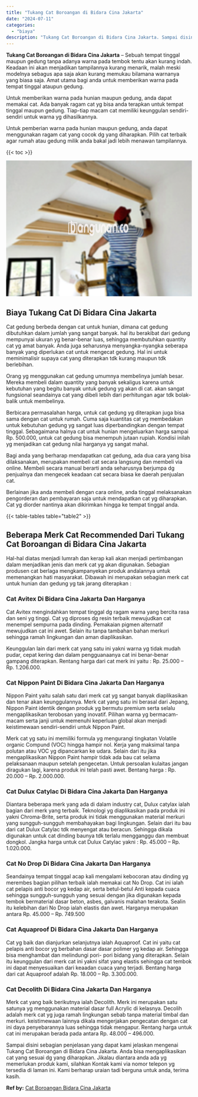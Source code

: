 ```yaml
---
title: "Tukang Cat Boroangan di Bidara Cina Jakarta"
date: "2024-07-11"
categories: 
  - "biaya"
description: "Tukang Cat Boroangan di Bidara Cina Jakarta. Sampai disini sebagian penjelasan yang dapat kami jelaskan mengenai Tukang Cat Boroangan di Bidara Cina Jakarta...."
---
```


**Tukang Cat Boroangan di Bidara Cina Jakarta** – Sebuah tempat tinggal maupun gedung tanpa adanya warna pada tembok tentu akan kurang indah. Keadaan ini akan menjadikan tampilannya kurang menarik, malah meski modelnya sebagus apa saja akan kurang memukau bilamana warnanya yang biasa saja. Amat utama bagi anda untuk memberikan warna pada tempat tinggal ataupun gedung.

Untuk memberikan warna pada hunian maupun gedung, anda dapat memakai cat. Ada banyak ragam cat yg bisa anda terapkan untuk tempat tinggal maupun gedung. Tiap-tiap macam cat memiliki keunggulan sendiri-sendiri untuk warna yg dihasilkannya.

Untuk pemberian warna pada hunian maupun gedung, anda dapat menggunakan ragam cat yang cocok dg yang diharapkan. Pilih cat terbaik agar rumah atau gedung milik anda bakal jadi lebih menawan tampilannya.

{{< toc >}}

![Tukang Cat Boroangan di Bidara Cina Jakarta](/images/jasa-cat-murah38.png)

## Biaya Tukang Cat Di Bidara Cina Jakarta

Cat gedung berbeda dengan cat untuk hunian, dimana cat gedung dibutuhkan dalam jumlah yang sangat banyak. hal itu berakibat dari gedung mempunyai ukuran yg benar-benar luas, sehingga membutuhkan quantity cat yg amat banyak. Anda juga seharusnya menyangka-nyangka seberapa banyak yang diperlukan cat untuk mengecat gedung. Hal ini untuk meminimalisir supaya cat yang diterapkan tdk kurang maupun tdk berlebihan.

Orang yg menggunakan cat gedung umumnya membelinya jumlah besar. Mereka membeli dalam quantity yang banyak sekaligus karena untuk kebutuhan yang begitu banyak untuk gedung yg akan di cat. akan sangat fungsional seandainya cat yang dibeli lebih dari perhitungan agar tdk bolak-balik untuk membelinya.

Berbicara permasalahan harga, untuk cat gedung yg diterapkan juga bisa sama dengan cat untuk rumah. Cuma saja kuantitas cat yg membedakan untuk kebutuhan gedung yg sangat luas diperbandingkan dengan tempat tinggal. Sebagaimana halnya cat untuk hunian mengeluarkan harga sampai Rp. 500.000, untuk cat gedung bisa menempuh jutaan rupiah. Kondisi inilah yg menjadikan cat gedung nilai harganya yg sangat mahal.

Bagi anda yang berharap mendapatkan cat gedung, ada dua cara yang bisa dilaksanakan, merupakan membeli cat secara langsung dan membeli via online. Membeli secara manual berarti anda seharusnya berjumpa dg penjualnya dan mengecek keadaan cat secara biasa ke daerah penjualan cat.

Berlainan jika anda membeli dengan cara online, anda tinggal melaksanakan pengorderan dan pembayaran saja untuk mendapatkan cat yg diharapkan. Cat yg diorder nantinya akan dikirimkan hingga ke tempat tinggal anda.

{{< table-tables table="table2" >}}

## Beberapa Merk Cat Recommended Dari Tukang Cat Boroangan di Bidara Cina Jakarta

Hal-hal diatas menjadi lumrah dan kerap kali akan menjadi pertimbangan dalam menjadikan jenis dan merk cat yg akan digunakan. Sebagian produsen cat berlaga mengkampanyekan produk andalannya untuk memenangkan hati masyarakat. Dibawah ini merupakan sebagian merk cat untuk hunian dan gedung yg tak jarang diterapkan :

### Cat Avitex Di Bidara Cina Jakarta Dan Harganya

Cat Avitex mengindahkan tempat tinggal dg ragam warna yang bercita rasa dan seni yg tinggi. Cat yg diproses dg resin terbaik mewujudkan cat menempel sempurna pada dinding. Pemakaian pigmen alternatif mewujudkan cat ini awet. Selain itu tanpa tambahan bahan merkuri sehingga ramah lingkungan dan aman diaplikasikan.

Keunggulan lain dari merk cat yang satu ini yakni warna yg tidak mudah pudar, cepat kering dan dalam pengguanaanya cat ini benar-benar gampang diterapkan. Rentang harga dari cat merk ini yaitu : Rp. 25.000 – Rp. 1.206.000.

### Cat Nippon Paint Di Bidara Cina Jakarta Dan Harganya

Nippon Paint yaitu salah satu dari merk cat yg sangat banyak diaplikasikan dan tenar akan keunggulannya. Merk cat yang satu ini berasal dari Jepang, Nippon Paint identik dengan produk yg bermutu premium serta selalu mengaplikasikan terobosan yang inovatif. Pilihan warna yg bermacam-macam serta janji untuk memenuhi keperluan global akan menjadi keistimewaan sendiri-sendiri untuk Nippon Paint.

Merk cat yg satu ini memiliki formula yg mengurangi tingkatan Volatile organic Compund (VOC) hingga hampir nol. Kerja yang maksimal tanpa polutan atau VOC yg dipancarkan ke udara. Selain dari itu jika mengaplikasikan Nippon Paint hampir tidak ada bau cat selama pelaksanaan maupun setelah pengecetan. Untuk persoalan kulaitas jangan diragukan lagi, karena produk ini telah pasti awet. Bentang harga : Rp. 20.000 – Rp. 2.000.000.

### Cat Dulux Catylac Di Bidara Cina Jakarta Dan Harganya

Diantara beberapa merk yang ada di dalam industry cat, Dulux catylax ialah bagian dari merk yang terbaik. Teknologi yg diaplikasikan pada produk ini yakni Chroma-Brite, serta produk ini tidak menggunakan material merkuri yang sungguh-sungguh membahayakan bagi lingkungan. Selain dari itu bau dari cat Dulux Catylac tdk menyengat atau beracun. Sehingga dikala digunakan untuk cat dinding baunya tdk terlalu mengganggu dan membuat dongkol. Jangka harga untuk cat Dulux Catylac yakni : Rp. 45.000 – Rp. 1.020.000.

### Cat No Drop Di Bidara Cina Jakarta Dan Harganya

Seandainya tempat tinggal acap kali mengalami kebocoran atau dinding yg merembes bagian pilihan terbaik ialah memakai cat No Drop. Cat ini ialah cat pelapis anti bocor yg kedap air, serta betul-betul Anti kepada cuaca sehingga sungguh-sungguh yang sesuai dengan jika digunakan kepada tembok bermaterial dasar beton, asbes, galvanis malahan terakota. Sealin itu kelebihan dari No Drop ialah elastis dan awet. Harganya merupakan antara Rp. 45.000 – Rp. 749.500

### Cat Aquaproof Di Bidara Cina Jakarta Dan Harganya

Cat yg baik dan dianjurkan selanjutnya ialah Aquaproof. Cat ini yaitu cat pelapis anti bocor yg berbahan dasar dasar polimer yg kedap air. Sehingga bisa menghambat dan melindungi pori- pori bidang yang diterapkan. Selain itu keunggulan dari merk cat ini yakni sifat yang elastis sehingga cat tembok ini dapat menyesuaikan dari keaadan cuaca yang terjadi. Bentang harga dari cat Aquaproof adalah Rp. 18.000 – Rp. 3.300.000.

### Cat Decolith Di Bidara Cina Jakarta Dan Harganya

Merk cat yang baik berikutnya ialah Decolith. Merk ini merupakan satu satunya yg menggunakan material dasar full Acrylic di kelasnya. Decolih adalah merk cat yg juga ramah lingkungan sebab tanpa material timbal dan merkuri. keistimewaan lainnya dikala mengerjakan pengecatan dengan cat ini daya penyebarannya luas sehingga tidak mengapur. Rentang harga untuk cat ini merupakan berada pada antara Rp. 48.000 – 496.000.

Sampai disini sebagian penjelasan yang dapat kami jelaskan mengenai Tukang Cat Boroangan di Bidara Cina Jakarta. Anda bisa mengaplikasikan cat yang sesuai dg yang diharapkan. Jikalau diantara anda ada yg memerlukan produk kami, silahkan Kontak kami via nomor telepon yg tersedia di laman ini. Kami berharap uraian tadi berguna untuk anda, terima kasih.

**Ref by:** [Cat Boroangan Bidara Cina Jakarta](https://id.wikipedia.org/wiki/Cat)
